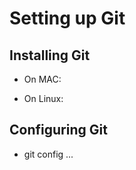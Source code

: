 Setting up Git
==============

Installing Git
--------------
* On MAC:

* On Linux:

Configuring Git
---------------
* git config ...
